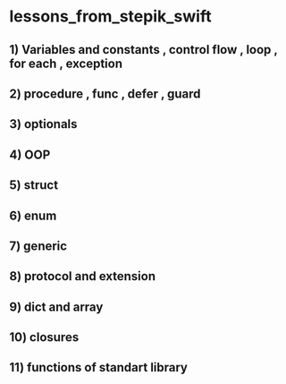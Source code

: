 # lessons_from_stepik_swift

## 1) Variables and constants , control flow , loop , for each , exception
## 2) procedure , func , defer , guard 
## 3) optionals
## 4) OOP
## 5) struct
## 6) enum
## 7) generic
## 8) protocol and extension
## 9) dict and array
## 10) closures
## 11) functions of standart library
